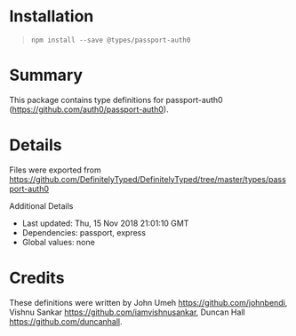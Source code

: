 # Installation
> `npm install --save @types/passport-auth0`

# Summary
This package contains type definitions for passport-auth0 (https://github.com/auth0/passport-auth0).

# Details
Files were exported from https://github.com/DefinitelyTyped/DefinitelyTyped/tree/master/types/passport-auth0

Additional Details
 * Last updated: Thu, 15 Nov 2018 21:01:10 GMT
 * Dependencies: passport, express
 * Global values: none

# Credits
These definitions were written by John Umeh <https://github.com/johnbendi>, Vishnu Sankar <https://github.com/iamvishnusankar>, Duncan Hall <https://github.com/duncanhall>.
